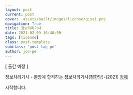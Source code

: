 ```yaml
---
layout: post
current: post
cover:  assets/built/images/license/gisa1.png
navigation: True
title: 정보처리기사
date: 2021-02-09 16:40:00
tags: [license]
class: post-template
subclass: 'post tag-pe'
author: joo-pe
---
```


[ 출간 예정 ]

정보처리기사 - 한방에 합격하는 정보처리기사(정한방)-(2021) [카페](https://cafe.naver.com/pass1try) <br> 

시작합니다.